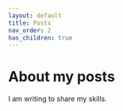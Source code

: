 ```yaml
---
layout: default
title: Posts
nav_order: 2
has_children: true
---
```


# About my posts

I am writing to share my skills.